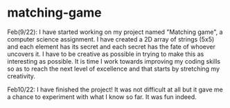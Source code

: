 # matching-game
Feb(9/22):
I have started working on my project named "Matching game", a computer science assignment. I have created a 2D array of strings (5x5) and each element has its secret and each secret has the fate of whoever uncovers it. I have to be creative as possible in trying to make this as interesting as possible. It is time I work towards improving my coding skills so as to reach the next level of excellence and that starts by stretching my creativity.

Feb10/22:
I have finished the project! It was not difficult at all but it gave me a chance to experiment with  what I know so far. It was fun indeed.
